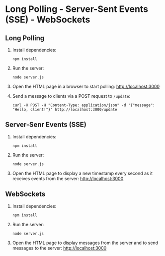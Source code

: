 # Long Polling - Server-Sent Events (SSE) - WebSockets

## Long Polling 

1. Install dependencies:
    ```shell
    npm install
    ```

2. Run the server: 
    ```shell
    node server.js
    ```

3. Open the HTML page in a browser to start polling: [http://localhost:3000](http://localhost:3000/)

4. Send a message to clients via a POST request to `/update`:
    ```shell
    curl -X POST -H "Content-Type: application/json" -d '{"message": "Hello, client!"}' http://localhost:3000/update
    ```

## Server-Senr Events (SSE)

1. Install dependencies:
    ```shell
    npm install
    ```

2. Run the server: 
    ```shell
    node server.js
    ```

3. Open the HTML page to display a new timestamp every second as it receives events from the server: [http://localhost:3000](http://localhost:3000/)


## WebSockets

1. Install dependencies:
    ```shell
    npm install
    ```

2. Run the server: 
    ```shell
    node server.js
    ```

3. Open the HTML page to display messages from the server and to send messages to the server: [http://localhost:3000](http://localhost:3000/)
